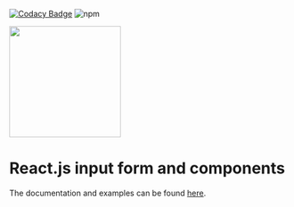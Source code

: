 [![Codacy Badge](https://api.codacy.com/project/badge/Grade/1607212d45ce4d239c4f3dfa68b94709)](https://app.codacy.com/gh/OneDash-DE/onedash-react-input-form?utm_source=github.com&utm_medium=referral&utm_content=OneDash-DE/onedash-react-input-form&utm_campaign=Badge_Grade)
![npm](https://img.shields.io/npm/dw/onedash-react-input-form)

<img src="https://static.onedash.de/logo-text.png" width="200">

# React.js input form and components

The documentation and examples can be found [here](http://react-forms.onedash.de).

